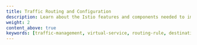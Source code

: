 ```yaml
---
title: Traffic Routing and Configuration
description: Learn about the Istio features and components needed to implement routing and control the ingress and egress of traffic for the mesh.
weight: 2
content_above: true
keywords: [traffic-management, virtual-service, routing-rule, destination-rule, ingress, egress, gateway, service-entry, sidecar]
---
```

